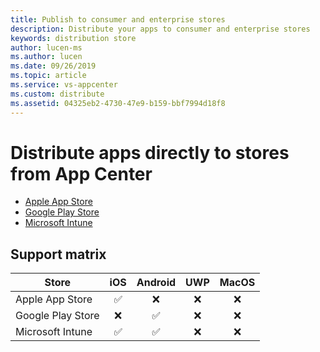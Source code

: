 ```yaml
---
title: Publish to consumer and enterprise stores
description: Distribute your apps to consumer and enterprise stores
keywords: distribution store
author: lucen-ms
ms.author: lucen
ms.date: 09/26/2019
ms.topic: article
ms.service: vs-appcenter
ms.custom: distribute
ms.assetid: 04325eb2-4730-47e9-b159-bbf7994d18f8
---
```


# Distribute apps directly to stores from App Center

- [Apple App Store](apple.md)
- [Google Play Store](googleplay.md)
- [Microsoft Intune](intune.md)

## Support matrix

| Store             | iOS | Android | UWP | MacOS |
| ----------------- | :-: | :-----: | :-: | :---: |
| Apple App Store   | ✅  |   ❌    | ❌  |  ❌   |
| Google Play Store | ❌  |   ✅    | ❌  |  ❌   |
| Microsoft Intune  | ✅  |   ✅    | ❌  |  ❌   |
